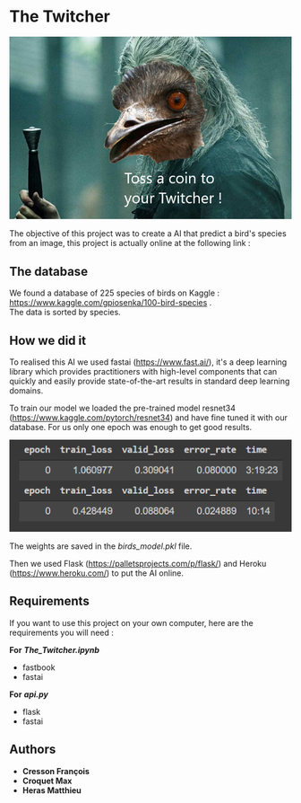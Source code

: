# The Twitcher

![the twitcher image](./pictures/twitcher.png)

The objective of this project was to create a AI that predict a bird's species from an image, this project is actually online at the following link : 


## The database

We found a database of 225 species of birds on Kaggle : https://www.kaggle.com/gpiosenka/100-bird-species .
<br> The data is sorted by species.

## How we did it

To realised this AI we used fastai (https://www.fast.ai/), it's a deep learning library which provides practitioners with high-level components that can quickly and easily provide state-of-the-art results in standard deep learning domains.

To train our model we loaded the pre-trained model resnet34 (https://www.kaggle.com/pytorch/resnet34) and have fine tuned it with our database.
For us only one epoch was enough to get good results.

![fine-tune results](./pictures/finetune_results.PNG)

The weights are saved in the *birds_model.pkl* file.

Then we used Flask (https://palletsprojects.com/p/flask/) and Heroku (https://www.heroku.com/) to put the AI online.

## Requirements

If you want to use this project on your own computer, here are the requirements you will need : 

**For** ***The_Twitcher.ipynb***
* fastbook
* fastai

**For** ***api.py***
* flask
* fastai

## Authors
* **Cresson François**
* **Croquet Max**
* **Heras Matthieu**